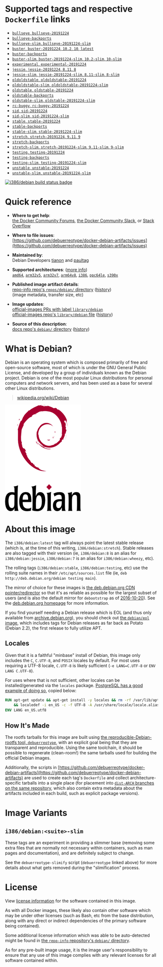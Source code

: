 <!--

********************************************************************************

WARNING:

    DO NOT EDIT "debian/README.md"

    IT IS AUTO-GENERATED

    (from the other files in "debian/" combined with a set of templates)

********************************************************************************

-->

# Supported tags and respective `Dockerfile` links

-	[`bullseye`, `bullseye-20191224`](https://github.com/debuerreotype/docker-debian-artifacts/blob/4c58f39fa766bd3ff5f7f7f8fd997418c92807cf/bullseye/Dockerfile)
-	[`bullseye-backports`](https://github.com/debuerreotype/docker-debian-artifacts/blob/4c58f39fa766bd3ff5f7f7f8fd997418c92807cf/bullseye/backports/Dockerfile)
-	[`bullseye-slim`, `bullseye-20191224-slim`](https://github.com/debuerreotype/docker-debian-artifacts/blob/4c58f39fa766bd3ff5f7f7f8fd997418c92807cf/bullseye/slim/Dockerfile)
-	[`buster`, `buster-20191224`, `10.2`, `10`, `latest`](https://github.com/debuerreotype/docker-debian-artifacts/blob/4c58f39fa766bd3ff5f7f7f8fd997418c92807cf/buster/Dockerfile)
-	[`buster-backports`](https://github.com/debuerreotype/docker-debian-artifacts/blob/4c58f39fa766bd3ff5f7f7f8fd997418c92807cf/buster/backports/Dockerfile)
-	[`buster-slim`, `buster-20191224-slim`, `10.2-slim`, `10-slim`](https://github.com/debuerreotype/docker-debian-artifacts/blob/4c58f39fa766bd3ff5f7f7f8fd997418c92807cf/buster/slim/Dockerfile)
-	[`experimental`, `experimental-20191224`](https://github.com/debuerreotype/docker-debian-artifacts/blob/4c58f39fa766bd3ff5f7f7f8fd997418c92807cf/experimental/Dockerfile)
-	[`jessie`, `jessie-20191224`, `8.11`, `8`](https://github.com/debuerreotype/docker-debian-artifacts/blob/4c58f39fa766bd3ff5f7f7f8fd997418c92807cf/jessie/Dockerfile)
-	[`jessie-slim`, `jessie-20191224-slim`, `8.11-slim`, `8-slim`](https://github.com/debuerreotype/docker-debian-artifacts/blob/4c58f39fa766bd3ff5f7f7f8fd997418c92807cf/jessie/slim/Dockerfile)
-	[`oldoldstable`, `oldoldstable-20191224`](https://github.com/debuerreotype/docker-debian-artifacts/blob/4c58f39fa766bd3ff5f7f7f8fd997418c92807cf/oldoldstable/Dockerfile)
-	[`oldoldstable-slim`, `oldoldstable-20191224-slim`](https://github.com/debuerreotype/docker-debian-artifacts/blob/4c58f39fa766bd3ff5f7f7f8fd997418c92807cf/oldoldstable/slim/Dockerfile)
-	[`oldstable`, `oldstable-20191224`](https://github.com/debuerreotype/docker-debian-artifacts/blob/4c58f39fa766bd3ff5f7f7f8fd997418c92807cf/oldstable/Dockerfile)
-	[`oldstable-backports`](https://github.com/debuerreotype/docker-debian-artifacts/blob/4c58f39fa766bd3ff5f7f7f8fd997418c92807cf/oldstable/backports/Dockerfile)
-	[`oldstable-slim`, `oldstable-20191224-slim`](https://github.com/debuerreotype/docker-debian-artifacts/blob/4c58f39fa766bd3ff5f7f7f8fd997418c92807cf/oldstable/slim/Dockerfile)
-	[`rc-buggy`, `rc-buggy-20191224`](https://github.com/debuerreotype/docker-debian-artifacts/blob/4c58f39fa766bd3ff5f7f7f8fd997418c92807cf/rc-buggy/Dockerfile)
-	[`sid`, `sid-20191224`](https://github.com/debuerreotype/docker-debian-artifacts/blob/4c58f39fa766bd3ff5f7f7f8fd997418c92807cf/sid/Dockerfile)
-	[`sid-slim`, `sid-20191224-slim`](https://github.com/debuerreotype/docker-debian-artifacts/blob/4c58f39fa766bd3ff5f7f7f8fd997418c92807cf/sid/slim/Dockerfile)
-	[`stable`, `stable-20191224`](https://github.com/debuerreotype/docker-debian-artifacts/blob/4c58f39fa766bd3ff5f7f7f8fd997418c92807cf/stable/Dockerfile)
-	[`stable-backports`](https://github.com/debuerreotype/docker-debian-artifacts/blob/4c58f39fa766bd3ff5f7f7f8fd997418c92807cf/stable/backports/Dockerfile)
-	[`stable-slim`, `stable-20191224-slim`](https://github.com/debuerreotype/docker-debian-artifacts/blob/4c58f39fa766bd3ff5f7f7f8fd997418c92807cf/stable/slim/Dockerfile)
-	[`stretch`, `stretch-20191224`, `9.11`, `9`](https://github.com/debuerreotype/docker-debian-artifacts/blob/4c58f39fa766bd3ff5f7f7f8fd997418c92807cf/stretch/Dockerfile)
-	[`stretch-backports`](https://github.com/debuerreotype/docker-debian-artifacts/blob/4c58f39fa766bd3ff5f7f7f8fd997418c92807cf/stretch/backports/Dockerfile)
-	[`stretch-slim`, `stretch-20191224-slim`, `9.11-slim`, `9-slim`](https://github.com/debuerreotype/docker-debian-artifacts/blob/4c58f39fa766bd3ff5f7f7f8fd997418c92807cf/stretch/slim/Dockerfile)
-	[`testing`, `testing-20191224`](https://github.com/debuerreotype/docker-debian-artifacts/blob/4c58f39fa766bd3ff5f7f7f8fd997418c92807cf/testing/Dockerfile)
-	[`testing-backports`](https://github.com/debuerreotype/docker-debian-artifacts/blob/4c58f39fa766bd3ff5f7f7f8fd997418c92807cf/testing/backports/Dockerfile)
-	[`testing-slim`, `testing-20191224-slim`](https://github.com/debuerreotype/docker-debian-artifacts/blob/4c58f39fa766bd3ff5f7f7f8fd997418c92807cf/testing/slim/Dockerfile)
-	[`unstable`, `unstable-20191224`](https://github.com/debuerreotype/docker-debian-artifacts/blob/4c58f39fa766bd3ff5f7f7f8fd997418c92807cf/unstable/Dockerfile)
-	[`unstable-slim`, `unstable-20191224-slim`](https://github.com/debuerreotype/docker-debian-artifacts/blob/4c58f39fa766bd3ff5f7f7f8fd997418c92807cf/unstable/slim/Dockerfile)

[![i386/debian build status badge](https://img.shields.io/jenkins/s/https/doi-janky.infosiftr.net/job/multiarch/job/i386/job/debian.svg?label=i386/debian%20%20build%20job)](https://doi-janky.infosiftr.net/job/multiarch/job/i386/job/debian/)

# Quick reference

-	**Where to get help**:  
	[the Docker Community Forums](https://forums.docker.com/), [the Docker Community Slack](http://dockr.ly/slack), or [Stack Overflow](https://stackoverflow.com/search?tab=newest&q=docker)

-	**Where to file issues**:  
	[https://github.com/debuerreotype/docker-debian-artifacts/issues](https://github.com/debuerreotype/docker-debian-artifacts/issues)

-	**Maintained by**:  
	Debian Developers [tianon](https://qa.debian.org/developer.php?login=tianon) and [paultag](https://qa.debian.org/developer.php?login=paultag)

-	**Supported architectures**: ([more info](https://github.com/docker-library/official-images#architectures-other-than-amd64))  
	[`amd64`](https://hub.docker.com/r/amd64/debian/), [`arm32v5`](https://hub.docker.com/r/arm32v5/debian/), [`arm32v7`](https://hub.docker.com/r/arm32v7/debian/), [`arm64v8`](https://hub.docker.com/r/arm64v8/debian/), [`i386`](https://hub.docker.com/r/i386/debian/), [`ppc64le`](https://hub.docker.com/r/ppc64le/debian/), [`s390x`](https://hub.docker.com/r/s390x/debian/)

-	**Published image artifact details**:  
	[repo-info repo's `repos/debian/` directory](https://github.com/docker-library/repo-info/blob/master/repos/debian) ([history](https://github.com/docker-library/repo-info/commits/master/repos/debian))  
	(image metadata, transfer size, etc)

-	**Image updates**:  
	[official-images PRs with label `library/debian`](https://github.com/docker-library/official-images/pulls?q=label%3Alibrary%2Fdebian)  
	[official-images repo's `library/debian` file](https://github.com/docker-library/official-images/blob/master/library/debian) ([history](https://github.com/docker-library/official-images/commits/master/library/debian))

-	**Source of this description**:  
	[docs repo's `debian/` directory](https://github.com/docker-library/docs/tree/master/debian) ([history](https://github.com/docker-library/docs/commits/master/debian))

# What is Debian?

Debian is an operating system which is composed primarily of free and open-source software, most of which is under the GNU General Public License, and developed by a group of individuals known as the Debian project. Debian is one of the most popular Linux distributions for personal computers and network servers, and has been used as a base for several other Linux distributions.

> [wikipedia.org/wiki/Debian](https://en.wikipedia.org/wiki/Debian)

![logo](https://raw.githubusercontent.com/docker-library/docs/b449be7df57e9ed9086bb5821bfb5d6cdc5d67a4/debian/logo.png)

# About this image

The `i386/debian:latest` tag will always point the latest stable release (which is, at the time of this writing, `i386/debian:stretch`). Stable releases are also tagged with their version (ie, `i386/debian:8` is an alias for `i386/debian:jessie`, `i386/debian:7` is an alias for `i386/debian:wheezy`, etc).

The rolling tags (`i386/debian:stable`, `i386/debian:testing`, etc) use the rolling suite names in their `/etc/apt/sources.list` file (ie, `deb http://deb.debian.org/debian testing main`).

The mirror of choice for these images is [the deb.debian.org CDN pointer/redirector](https://deb.debian.org) so that it's as reliable as possible for the largest subset of users (and is also the default mirror for `debootstrap` as of [2016-10-20](https://anonscm.debian.org/cgit/d-i/debootstrap.git/commit/?id=9e8bc60ad1ccf3a25ce7890526b70059f3e770de)). See the [deb.debian.org homepage](https://deb.debian.org) for more information.

If you find yourself needing a Debian release which is EOL (and thus only available from [archive.debian.org](http://archive.debian.org)), you should check out [the `debian/eol` image](https://hub.docker.com/r/debian/eol/), which includes tags for Debian releases as far back as Potato (Debian 2.2), the first release to fully utilize APT.

## Locales

Given that it is a faithful "minbase" install of Debian, this image only includes the `C`, `C.UTF-8`, and `POSIX` locales by default. For most uses requiring a UTF-8 locale, `C.UTF-8` is likely sufficient (`-e LANG=C.UTF-8` or `ENV LANG C.UTF-8`).

For uses where that is not sufficient, other locales can be installed/generated via the `locales` package. [PostgreSQL has a good example of doing so](https://github.com/docker-library/postgres/blob/69bc540ecfffecce72d49fa7e4a46680350037f9/9.6/Dockerfile#L21-L24), copied below:

```dockerfile
RUN apt-get update && apt-get install -y locales && rm -rf /var/lib/apt/lists/* \
	&& localedef -i en_US -c -f UTF-8 -A /usr/share/locale/locale.alias en_US.UTF-8
ENV LANG en_US.utf8
```

## How It's Made

The rootfs tarballs for this image are built using [the reproducible-Debian-rootfs tool, `debuerreotype`](https://github.com/debuerreotype/debuerreotype), with an explicit goal being that they are transparent and reproducible. Using the same toolchain, it should be possible to regenerate (clean-room!) the same tarballs used for building the official Debian images.

Additionally, the scripts in [https://github.com/debuerreotype/docker-debian-artifacts](https://github.com/debuerreotype/docker-debian-artifacts) are used to create each tag's `Dockerfile` and collect architecture-specific tarballs into a single place (for placement into [`dist-ARCH` branches on the same repository](https://github.com/debuerreotype/docker-debian-artifacts/branches), which also contain extra metadata about the artifacts included in each build, such as explicit package versions).

# Image Variants

## `i386/debian:<suite>-slim`

These tags are an experiment in providing a slimmer base (removing some extra files that are normally not necessary within containers, such as man pages and documentation), and are definitely subject to change.

See the `debuerreotype-slimify` script (`debuerreotype` linked above) for more details about what gets removed during the "slimification" process.

# License

View [license information](https://www.debian.org/social_contract#guidelines) for the software contained in this image.

As with all Docker images, these likely also contain other software which may be under other licenses (such as Bash, etc from the base distribution, along with any direct or indirect dependencies of the primary software being contained).

Some additional license information which was able to be auto-detected might be found in [the `repo-info` repository's `debian/` directory](https://github.com/docker-library/repo-info/tree/master/repos/debian).

As for any pre-built image usage, it is the image user's responsibility to ensure that any use of this image complies with any relevant licenses for all software contained within.
